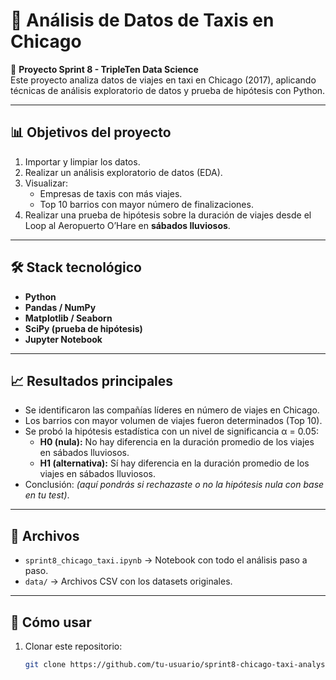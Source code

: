 # 🚖 Análisis de Datos de Taxis en Chicago

📌 **Proyecto Sprint 8 - TripleTen Data Science**  
Este proyecto analiza datos de viajes en taxi en Chicago (2017), aplicando técnicas de análisis exploratorio de datos y prueba de hipótesis con Python.

---

## 📊 Objetivos del proyecto
1. Importar y limpiar los datos.
2. Realizar un análisis exploratorio de datos (EDA).
3. Visualizar:
   - Empresas de taxis con más viajes.
   - Top 10 barrios con mayor número de finalizaciones.
4. Realizar una prueba de hipótesis sobre la duración de viajes desde el Loop al Aeropuerto O’Hare en **sábados lluviosos**.

---

## 🛠️ Stack tecnológico
- **Python**  
- **Pandas / NumPy**  
- **Matplotlib / Seaborn**  
- **SciPy (prueba de hipótesis)**  
- **Jupyter Notebook**

---

## 📈 Resultados principales
- Se identificaron las compañías líderes en número de viajes en Chicago.
- Los barrios con mayor volumen de viajes fueron determinados (Top 10).
- Se probó la hipótesis estadística con un nivel de significancia α = 0.05:
  - **H0 (nula):** No hay diferencia en la duración promedio de los viajes en sábados lluviosos.
  - **H1 (alternativa):** Sí hay diferencia en la duración promedio de los viajes en sábados lluviosos.
- Conclusión: _(aquí pondrás si rechazaste o no la hipótesis nula con base en tu test)_.

---

## 📂 Archivos
- `sprint8_chicago_taxi.ipynb` → Notebook con todo el análisis paso a paso.
- `data/` → Archivos CSV con los datasets originales.

---

## 🚀 Cómo usar
1. Clonar este repositorio:
   ```bash
   git clone https://github.com/tu-usuario/sprint8-chicago-taxi-analysis.git
